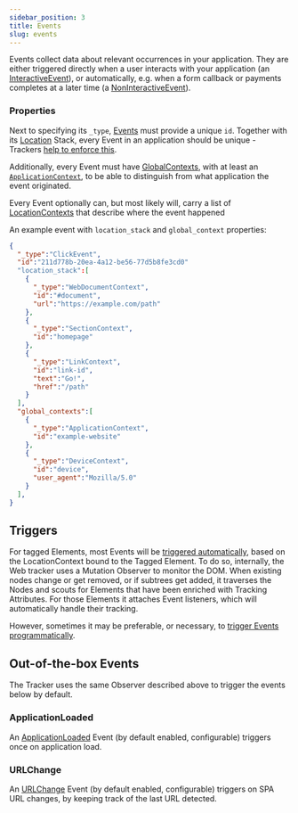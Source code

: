 ```yaml
---
sidebar_position: 3
title: Events
slug: events
---
```


Events collect data about relevant occurrences in your application. They are either triggered directly when a 
user interacts with your application (an [InteractiveEvent](/taxonomy/reference/events/InteractiveEvent.md)), or 
automatically, e.g. when a form callback or payments completes at a later time (a 
[NonInteractiveEvent](/taxonomy/reference/events/NonInteractiveEvent.md)).

### Properties
Next to specifying its `_type`, [Events](/taxonomy/reference/events/overview.md) must provide a unique `id`. Together 
with its [Location](/tracking/core-concepts/locations.md) Stack, every Event in an application should be unique - Trackers 
[help to enforce this](validation.md).

Additionally, every Event must have [GlobalContexts](taxonomy/reference/global-contexts/overview.md), with at least an 
[`ApplicationContext`](/taxonomy/reference/global-contexts/ApplicationContext.md), to be able to distinguish from what application the event originated.

Every Event optionally can, but most likely will, carry a list of 
[LocationContexts](taxonomy/reference/location-contexts/overview.md) that describe where the event happened

An example event with `location_stack` and `global_context` properties:

```json
{
  "_type":"ClickEvent",
  "id":"211d778b-20ea-4a12-be56-77d5b8fe3cd0"
  "location_stack":[
    {
      "_type":"WebDocumentContext",
      "id":"#document",
      "url":"https://example.com/path"
    },
    {
      "_type":"SectionContext",
      "id":"homepage"
    },
    {
      "_type":"LinkContext",
      "id":"link-id",
      "text":"Go!",
      "href":"/path"
    }
  ],
  "global_contexts":[
    {
      "_type":"ApplicationContext",
      "id":"example-website"
    },
    {
      "_type":"DeviceContext",
      "id":"device",
      "user_agent":"Mozilla/5.0"
    }
  ],
}
```

## Triggers
For tagged Elements, most Events will be 
[triggered automatically](/tracking/api-reference/locationTaggers/tagLocation.md#events), based on the 
LocationContext bound to the Tagged Element. To do so, internally, the Web tracker uses a Mutation Observer 
to monitor the DOM. When existing nodes change or get removed, or if subtrees get added, it traverses the 
Nodes and scouts for Elements that have been enriched with Tracking Attributes. For those Elements it 
attaches Event listeners, which will automatically handle their tracking.

However, sometimes it may be preferable, or necessary, to 
[trigger Events programmatically](/tracking/api-reference/eventTrackers/overview.md).

## Out-of-the-box Events
The Tracker uses the same Observer described above to trigger the events below by default.

### ApplicationLoaded
An [ApplicationLoaded](/taxonomy/reference/events/ApplicationLoadedEvent.md) Event (by default enabled, configurable)
triggers once on application load.

### URLChange
An [URLChange](/taxonomy/reference/events/URLChangeEvent.md) Event (by default enabled, configurable) triggers on SPA 
URL changes, by keeping track of the last URL detected.
